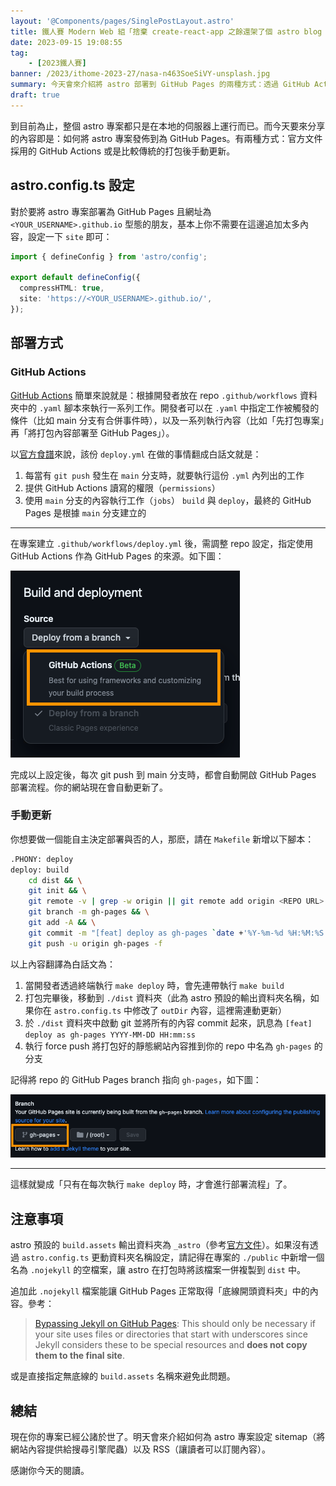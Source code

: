```yaml
---
layout: '@Components/pages/SinglePostLayout.astro'
title: 鐵人賽 Modern Web 組「捨棄 create-react-app 之餘還架了個 astro blog 昭告天下」第 26 天
date: 2023-09-15 19:08:55
tag:
	- [2023鐵人賽]
banner: /2023/ithome-2023-27/nasa-n463SoeSiVY-unsplash.jpg
summary: 今天會來介紹將 astro 部署到 GitHub Pages 的兩種方式：透過 GitHub Actions 或傳統的「打包後，手動更新」
draft: true
---
```


到目前為止，整個 astro 專案都只是在本地的伺服器上運行而已。而今天要來分享的內容即是：如何將 astro 專案發佈到為 GitHub Pages。有兩種方式：官方文件採用的 GitHub Actions 或是比較傳統的打包後手動更新。

## astro.config.ts 設定

對於要將 astro 專案部署為 GitHub Pages 且網址為 `<YOUR_USERNAME>.github.io` 型態的朋友，基本上你不需要在這邊追加太多內容，設定一下 `site` 即可：

```ts
import { defineConfig } from 'astro/config';

export default defineConfig({
  compressHTML: true,
  site: 'https://<YOUR_USERNAME>.github.io/',
});
```

## 部署方式

### GitHub Actions

[GitHub Actions](https://docs.github.com/en/actions/learn-github-actions/understanding-github-actions) 簡單來說就是：根據開發者放在 repo `.github/workflows` 資料夾中的 `.yaml` 腳本來執行一系列工作。開發者可以在 `.yaml` 中指定工作被觸發的條件（比如 main 分支有合併事件時），以及一系列執行內容（比如「先打包專案」再「將打包內容部署至 GitHub Pages」）。

以[官方食譜](https://docs.astro.build/en/guides/deploy/github/#how-to-deploy)來說，該份 `deploy.yml` 在做的事情翻成白話文就是：

1. 每當有 `git push` 發生在 `main` 分支時，就要執行這份 `.yml` 內列出的工作
2. 提供 GitHub Actions 讀寫的權限（`permissions`）
3. 使用 `main` 分支的內容執行工作（`jobs`） `build` 與 `deploy`，最終的 GitHub Pages 是根據 `main` 分支建立的

---

在專案建立 `.github/workflows/deploy.yml` 後，需調整 repo 設定，指定使用 GitHub Actions 作為 GitHub Pages 的來源。如下圖：

![source: GitHub Actions](/2023/ithome-2023-27/source-github-actions.png)

完成以上設定後，每次 git push 到 main 分支時，都會自動開啟 GitHub Pages 部署流程。你的網站現在會自動更新了。

### 手動更新

你想要做一個能自主決定部署與否的人，那麽，請在 `Makefile` 新增以下腳本：

```bash
.PHONY: deploy
deploy: build
	cd dist && \
	git init && \
	git remote -v | grep -w origin || git remote add origin <REPO URL> && \
	git branch -m gh-pages && \
	git add -A && \
	git commit -m "[feat] deploy as gh-pages `date +'%Y-%m-%d %H:%M:%S'`" && \
	git push -u origin gh-pages -f
```

以上內容翻譯為白話文為：

1. 當開發者透過終端執行 `make deploy` 時，會先連帶執行 `make build`
2. 打包完畢後，移動到 `./dist` 資料夾（此為 astro 預設的輸出資料夾名稱，如果你在 `astro.config.ts` 中修改了 `outDir` 內容，這裡需連動更新）
3. 於 `./dist` 資料夾中啟動 git 並將所有的內容 commit 起來，訊息為 `[feat] deploy as gh-pages YYYY-MM-DD HH:mm:ss`
4. 執行 force push 將打包好的靜態網站內容推到你的 repo 中名為 `gh-pages` 的分支

記得將 repo 的 GitHub Pages branch 指向 `gh-pages`，如下圖：

![select GitHub Pages branch](/2023/ithome-2023-27/github-pages-branch.png)

---

這樣就變成「只有在每次執行 `make deploy` 時，才會進行部署流程」了。

## 注意事項

astro 預設的 `build.assets` 輸出資料夾為 `_astro`（參考[官方文件](https://docs.astro.build/en/reference/configuration-reference/#buildassets)）。如果沒有透過 `astro.config.ts` 更動資料夾名稱設定，請記得在專案的 `./public` 中新增一個名為 `.nojekyll` 的空檔案，讓 astro 在打包時將該檔案一併複製到 `dist` 中。

追加此 `.nojekyll` 檔案能讓 GitHub Pages 正常取得「底線開頭資料夾」中的內容。參考：

> [Bypassing Jekyll on GitHub Pages](https://github.blog/2009-12-29-bypassing-jekyll-on-github-pages/): This should only be necessary if your site uses files or directories that start with underscores since Jekyll considers these to be special resources and **does not copy them to the final site**.

或是直接指定無底線的 `build.assets` 名稱來避免此問題。

## 總結

現在你的專案已經公諸於世了。明天會來介紹如何為 astro 專案設定 sitemap（將網站內容提供給搜尋引擎爬蟲）以及 RSS（讓讀者可以訂閱內容）。

感謝你今天的閱讀。
